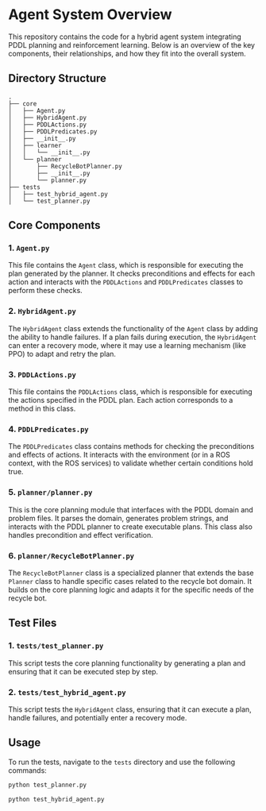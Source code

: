 # Agent System Overview

This repository contains the code for a hybrid agent system integrating PDDL planning and reinforcement learning. Below is an overview of the key components, their relationships, and how they fit into the overall system.

## Directory Structure

```plaintext
.
├── core
│   ├── Agent.py
│   ├── HybridAgent.py
│   ├── PDDLActions.py
│   ├── PDDLPredicates.py
│   ├── __init__.py
│   ├── learner
│   │   └── __init__.py
│   └── planner
│       ├── RecycleBotPlanner.py
│       ├── __init__.py
│       └── planner.py
├── tests
│   ├── test_hybrid_agent.py
│   └── test_planner.py

```

## Core Components

### 1. `Agent.py`
This file contains the `Agent` class, which is responsible for executing the plan generated by the planner. It checks preconditions and effects for each action and interacts with the `PDDLActions` and `PDDLPredicates` classes to perform these checks.

### 2. `HybridAgent.py`
The `HybridAgent` class extends the functionality of the `Agent` class by adding the ability to handle failures. If a plan fails during execution, the `HybridAgent` can enter a recovery mode, where it may use a learning mechanism (like PPO) to adapt and retry the plan.

### 3. `PDDLActions.py`
This file contains the `PDDLActions` class, which is responsible for executing the actions specified in the PDDL plan. Each action corresponds to a method in this class.

### 4. `PDDLPredicates.py`
The `PDDLPredicates` class contains methods for checking the preconditions and effects of actions. It interacts with the environment (or in a ROS context, with the ROS services) to validate whether certain conditions hold true.

### 5. `planner/planner.py`
This is the core planning module that interfaces with the PDDL domain and problem files. It parses the domain, generates problem strings, and interacts with the PDDL planner to create executable plans. This class also handles precondition and effect verification.

### 6. `planner/RecycleBotPlanner.py`
The `RecycleBotPlanner` class is a specialized planner that extends the base `Planner` class to handle specific cases related to the recycle bot domain. It builds on the core planning logic and adapts it for the specific needs of the recycle bot.


## Test Files

### 1. `tests/test_planner.py`
This script tests the core planning functionality by generating a plan and ensuring that it can be executed step by step.

### 2. `tests/test_hybrid_agent.py`
This script tests the `HybridAgent` class, ensuring that it can execute a plan, handle failures, and potentially enter a recovery mode.

## Usage

To run the tests, navigate to the `tests` directory and use the following commands:

```bash
python test_planner.py
```


```bash
python test_hybrid_agent.py
```
